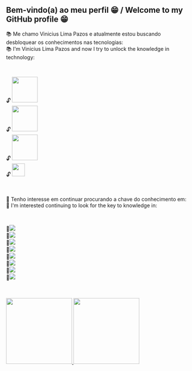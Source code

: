 ## Bem-vindo(a) ao meu perfil 😁 / Welcome to my GitHub profile 😁
 

:books: Me chamo Vinicius Lima Pazos e atualmente estou buscando desbloquear os conhecimentos nas tecnologias: <br>
:books: I'm Vinicius Lima Pazos and now I try to unlock the knowledge in technology: 

 <br>

   :unlock: <img src="https://img.shields.io/badge/HTML5-E34F26?style=for-the-badge&logo=html5&logoColor=white" width="70px"> <br>
   :unlock: <img src="https://img.shields.io/badge/CSS3-1572B6?style=for-the-badge&logo=css3&logoColor=white" width="70px"> <br>
   :unlock: <img src="https://img.shields.io/badge/JavaScript-F7DF1E?style=for-the-badge&logo=javascript&logoColor=black" width="70px">   <br>
   :unlock: <img src="https://miro.medium.com/max/383/1*co_1qORNdM0PI1nvCp7Iig.png" width="35px">

   <br>
  
   :walking: Tenho interesse em continuar procurando a chave do conhecimento em: <br>
   :walking: I'm interested continuing to look for the key to knowledge in:
    
   <br>
   
   :key:<img src="https://img.shields.io/badge/Node.js-43853D?style=for-the-badge&logo=node.js&logoColor=white"> <br>
   :key:<img src="https://img.shields.io/badge/Express.js-404D59?style=for-the-badge"> <br>
   :key:<img src="https://img.shields.io/badge/TypeScript-007ACC?style=for-the-badge&logo=typescript&logoColor=white"> <br>
   :key:<img src="https://img.shields.io/badge/React-20232A?style=for-the-badge&logo=react&logoColor=61DAFB"> <br>
   :key:<img src="https://img.shields.io/badge/React_Native-20232A?style=for-the-badge&logo=react&logoColor=61DAFB"> <br>
   :key:<img src="https://img.shields.io/badge/Vue.js-35495E?style=for-the-badge&logo=vue.js&logoColor=4FC08D"> <br>
   :key:<img src="https://img.shields.io/badge/Tailwind_CSS-38B2AC?style=for-the-badge&logo=tailwind-css&logoColor=white"> <br>
   :key:<img src="https://img.shields.io/badge/Bootstrap-563D7C?style=for-the-badge&logo=bootstrap&logoColor=white"> 


 <br>
 <br>

  <a href="https://github.com/Viniciusgithu">
  <img height="180em" src="https://github-readme-stats.vercel.app/api?username=Viniciusgithu&show_icons=true&theme=tokyonight&include_all_commits=true&count_private=true"/>
  <img height="180em" src="https://github-readme-stats.vercel.app/api/top-langs/?username=Viniciusgithu&layout=compact&langs_count=6&theme=merko"/>
</section>
 
 <br>
